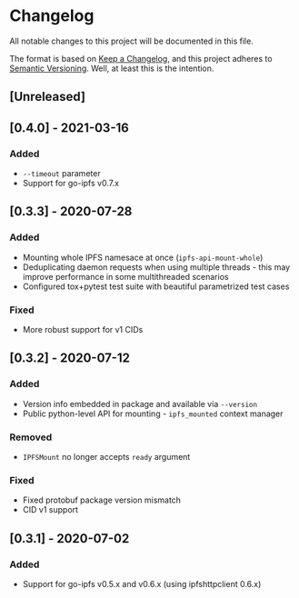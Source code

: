 # Changelog
All notable changes to this project will be documented in this file.

The format is based on [Keep a Changelog](https://keepachangelog.com/en/1.0.0/),
and this project adheres to [Semantic Versioning](https://semver.org/spec/v2.0.0.html).
Well, at least this is the intention.

## [Unreleased]

## [0.4.0] - 2021-03-16
### Added
 * `--timeout` parameter
 * Support for go-ipfs v0.7.x

## [0.3.3] - 2020-07-28
### Added
 * Mounting whole IPFS namesace at once (`ipfs-api-mount-whole`)
 * Deduplicating daemon requests when using multiple threads - this may improve performance in some multithreaded scenarios
 * Configured tox+pytest test suite with beautiful parametrized test cases

### Fixed
 * More robust support for v1 CIDs

## [0.3.2] - 2020-07-12
### Added
 * Version info embedded in package and available via `--version`
 * Public python-level API for mounting - `ipfs_mounted` context manager

### Removed
 * `IPFSMount` no longer accepts `ready` argument

### Fixed
 * Fixed protobuf package version mismatch
 * CID v1 support

## [0.3.1] - 2020-07-02
### Added
 * Support for go-ipfs v0.5.x and v0.6.x (using ipfshttpclient 0.6.x)
